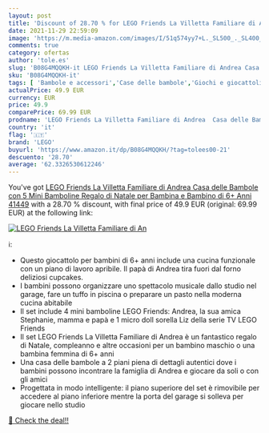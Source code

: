 ```yaml
---
layout: post
title: 'Discount of 28.70 % for LEGO Friends La Villetta Familiare di An'
date: 2021-11-29 22:59:09
image: 'https://m.media-amazon.com/images/I/51q574yy7+L._SL500_._SL400_.jpg'
comments: true
category: ofertas
author: 'tole.es'
slug: 'B08G4MQQKH-it LEGO Friends La Villetta Familiare di Andrea Casa delle...'
sku: 'B08G4MQQKH-it'
tags: [ 'Bambole e accessori','Case delle bambole','Giochi e giocattoli','lego', ]
actualPrice: 49.9 EUR
currency: EUR
price: 49.9
comparePrice: 69.99 EUR
prodname: 'LEGO Friends La Villetta Familiare di Andrea  Casa delle Bambole con 5 Mini Bamboline  Regalo di Natale per Bambina e Bambino di 6+ Anni  41449'
country: 'it'
flag: '🇮🇹'
brand: 'LEGO'
buyurl: 'https://www.amazon.it/dp/B08G4MQQKH/?tag=tolees00-21'
descuento: '28.70'
average: '62.3326530612246'
---
```


You've got [LEGO Friends La Villetta Familiare di Andrea  Casa delle Bambole con 5 Mini Bamboline  Regalo di Natale per Bambina e Bambino di 6+ Anni  41449](https://www.amazon.it/dp/B08G4MQQKH/?tag=tolees00-21) with a  28.70 % discount, with final price of 49.9 EUR (original: 69.99 EUR) at the following link:

[![LEGO Friends La Villetta Familiare di An](https://m.media-amazon.com/images/I/51q574yy7+L._SL500_._SL400_.jpg)](https://www.amazon.it/dp/B08G4MQQKH/?tag=tolees00-21)

ℹ️:

- Questo giocattolo per bambini di 6+ anni include una cucina funzionale con un piano di lavoro apribile. Il papà di Andrea tira fuori dal forno deliziosi cupcakes.
- I bambini possono organizzare uno spettacolo musicale dallo studio nel garage, fare un tuffo in piscina o preparare un pasto nella moderna cucina abitabile
- Il set include 4 mini bamboline LEGO Friends: Andrea, la sua amica Stephanie, mamma e papà e 1 micro doll sorella Liz della serie TV LEGO Friends
- Il set LEGO Friends La Villetta Familiare di Andrea è un fantastico regalo di Natale, compleanno e altre occasioni per un bambino maschio o una bambina femmina di 6+ anni
- Una casa delle bambole a 2 piani piena di dettagli autentici dove i bambini possono incontrare la famiglia di Andrea e giocare da soli o con gli amici
- Progettata in modo intelligente: il piano superiore del set è rimovibile per accedere al piano inferiore mentre la porta del garage si solleva per giocare nello studio

[🛒 Check the deal!!](https://www.amazon.it/dp/B08G4MQQKH/?tag=tolees00-21)

